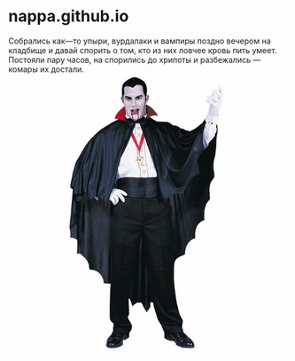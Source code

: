 # nappa.github.io
Собрались как—то упыри, вурдалаки и вампиры поздно вечером на кладбище и давай спорить о том, кто из них ловчее кровь пить умеет. Постояли пару часов, на спорились до хрипоты и разбежались — комары их достали.
![попки](https://github.com/NUNBUSHINNAPPA/nappa.github.io/blob/main/VAMPYR.jpg)
